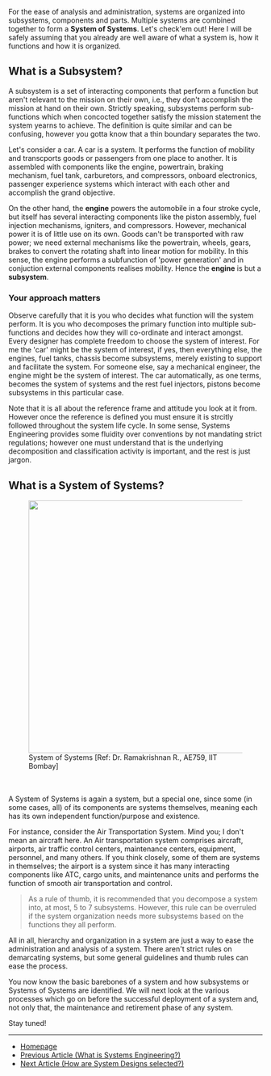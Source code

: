 For the ease of analysis and administration, systems are organized into subsystems, components and parts. Multiple systems are combined together to form a **System of Systems**. Let's check'em out! Here I will be safely assuming that you already are well aware of what a system is, how it functions and how it is organized. 

## What is a Subsystem?
A subsystem is a set of interacting components that perform a function but aren't relevant to the mission on their own, i.e., they don't accomplish the mission at hand on their own. Strictly speaking, subsystems perform sub-functions which when concocted together satisfy the mission statement the system yearns to achieve. The definition is quite similar and can be confusing, however you gotta know that a thin boundary separates the two. 

Let's consider a car. A car is a system. It performs the function of mobility and transcports goods or passengers from one place to another. It is assembled with components like the engine, powertrain, braking mechanism, fuel tank, carburetors, and compressors, onboard electronics, passenger experience systems which interact with each other and accomplish the grand objective. 

On the other hand, the **engine** powers the automobile in a four stroke cycle, but itself has several interacting components like the piston assembly, fuel injection mechanisms, igniters, and compressors. However, mechanical power it is of little use on its own. Goods can't be transported with raw power; we need external mechanisms like the powertrain, wheels, gears, brakes to convert the rotating shaft into linear motion for mobility. In this sense, the engine performs a subfunction of 'power generation' and in conjuction external components realises mobility. Hence the **engine** is but a **subsystem**.

### Your approach matters
Observe carefully that it is you who decides what function will the system perform. It is you who decomposes the primary function into multiple sub-functions and decides how they will co-ordinate and interact amongst. Every designer has complete freedom to choose the system of interest. For me the 'car' might be the system of interest, if yes, then everything else, the engines, fuel tanks, chassis become subsystems, merely existing to support and facilitate the system. For someone else, say a mechanical engineer, the engine might be the system of interest. The car automatically, as one terms, becomes the system of systems and the rest fuel injectors, pistons become subsystems in this particular case. 

Note that it is all about the reference frame and attitude you look at it from. However once the reference is defined you must ensure it is strcitly followed throughout the system life cycle. In some sense, Systems Engineering provides some fluidity over conventions by not mandating strict regulations; however one must understand that is the underlying decomposition and classification activity is important, and the rest is just jargon.

## What is a System of Systems?

<figure>
  <img src="https://sohamphanseiitb.github.io/Think-in-Systems/assets/system_engg/system%20of%20systems.PNG" height=500>
  <figcaption> System of Systems [Ref: Dr. Ramakrishnan R., AE759, IIT Bombay] </figcaption>
  <br><br>
</figure>

A System of Systems is again a system, but a special one, since some (in some cases, all) of its components are systems themselves, meaning each has its own independent function/purpose and existence. 

For instance, consider the Air Transportation System. Mind you; I don't mean an aircraft here. An Air transportation system comprises aircraft, airports, air traffic control centers, maintenance centers, equipment, personnel, and many others. If you think closely, some of them are systems in themselves; the airport is a system since it has many interacting components like ATC, cargo units, and maintenance units and performs the function of smooth air transportation and control. 

> As a rule of thumb, it is recommended that you decompose a system into, at most, 5 to 7 subsystems. However, this rule can be overruled if the system organization needs more subsystems based on the functions they all perform. 

All in all, hierarchy and organization in a system are just a way to ease the administration and analysis of a system. There aren't strict rules on demarcating systems, but some general guidelines and thumb rules can ease the process. 

You now know the basic barebones of a system and how subsystems or Systems of Systems are identified. We will next look at the various processes which go on before the successful deployment of a system and, not only that, the maintenance and retirement phase of any system. 

Stay tuned!

---
- [Homepage](https://sohamphanseiitb.github.io/th-ink-in-systems/about-the-author)
- [Previous Article (What is Systems Engineering?)](https://sohamphanseiitb.github.io/th-ink-in-systems/Systems-Engineering)
- [Next Article (How are System Designs selected?)](https://sohamphanseiitb.github.io/th-ink-in-systems/Systems-Design)
